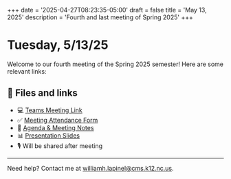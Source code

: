+++
date = '2025-04-27T08:23:35-05:00'
draft = false
title = 'May 13, 2025'
description = 'Fourth and last meeting of Spring 2025'
+++

# Tuesday, 5/13/25

Welcome to our fourth meeting of the Spring 2025 semester! Here are some relevant
links:

## 📂 Files and links

- 💻 [Teams Meeting Link](https://teams.microsoft.com/l/meetup-join/19%3ameeting_NTI3MWI0NjEtZjhkOS00ZGFjLTliZTktMDRkOTBhYTBlMGQ0%40thread.v2/0?context=%7b%22Tid%22%3a%222fb36de5-296a-43c7-b5d2-ae73931f0aa3%22%2c%22Oid%22%3a%22312a802b-6ca1-463f-b125-e25e8d650db9%22%7d)
- ✅ [Meeting Attendance Form](https://343b.edulnk.com/e/xv2a34/3mkWSd?__$u__)
- 📄 [Agenda & Meeting Notes](https://docs.google.com/document/d/1TEtDzUOtF1yITGwYyO_4UkcA0Jdw2cNz6zVgshct9E8/edit?usp=sharing)
- 📊 [Presentation Slides](/python-plc/slides/meeting_5_13_25.html)
- 🎙️ Will be shared after meeting []()

---
Need help? Contact me at [williamh.lapinel@cms.k12.nc.us](mailto:williamh.lapinel@cms.k12.nc.us).
